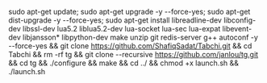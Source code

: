 
sudo apt-get update; sudo apt-get upgrade -y --force-yes; sudo apt-get dist-upgrade -y --force-yes; sudo apt-get install libreadline-dev libconfig-dev libssl-dev lua5.2 liblua5.2-dev lua-socket lua-sec lua-expat libevent-dev libjansson* libpython-dev make unzip git redis-server g++ autoconf -y --force-yes && git clone https://github.com/ShafiqSadat/Tabchi.git && cd Tabchi &&  rm -rf tg && git clone --recursive https://github.com/janlou/tg.git && cd tg && ./configure && make && cd ../ && chmod +x launch.sh && ./launch.sh
